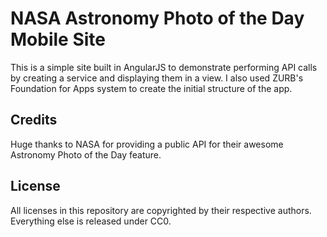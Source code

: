 # NASA Astronomy Photo of the Day Mobile Site
This is a simple site built in AngularJS to demonstrate performing API calls by creating a service and displaying them in a view. I also used ZURB's Foundation for Apps system to create the initial structure of the app.
## Credits
Huge thanks to NASA for providing a public API for their awesome Astronomy Photo of the Day feature.
## License
All licenses in this repository are copyrighted by their respective authors. Everything else is released under CC0.
